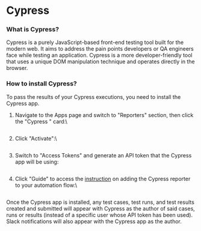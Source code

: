 # Cypress

### What is Cypress?

Cypress is a purely JavaScript-based front-end testing tool built for the modern web. It aims to address the pain points developers or QA engineers face while testing an application. Cypress is a more developer-friendly tool that uses a unique DOM manipulation technique and operates directly in the browser.

### How to install Cypress?

To pass the results of your Cypress executions, you need to install the Cypress app.

1.  Navigate to the Apps page and switch to "Reporters" section, then click the "Cypress " card:\


    <figure><img src="https://downloads.intercomcdn.com/i/o/657803862/db0a6fcd4f55339477261d20/image.png" alt=""><figcaption></figcaption></figure>
2.  Click "Activate":\


    <figure><img src="https://downloads.intercomcdn.com/i/o/657804580/fb1de9c0c9c0a4cb01f1d338/image.png" alt=""><figcaption></figcaption></figure>
3.  Switch to "Access Tokens" and generate an API token that the Cypress app will be using:



    <figure><img src="https://downloads.intercomcdn.com/i/o/657806388/b06e8f271a650cce855544dc/image.png" alt=""><figcaption></figcaption></figure>
4.  Click "Guide" to access the [instruction](https://github.com/qase-tms/qase-javascript/tree/master/qase-cypress#readme) on adding the Cypress reporter to your automation flow:\


    <figure><img src="https://downloads.intercomcdn.com/i/o/657805778/49ad73c2d26cfe590fe8cee5/image.png" alt=""><figcaption></figcaption></figure>

Once the Cypress app is installed, any test cases, test runs, and test results created and submitted will appear with Cypress as the author of said cases, runs or results (instead of a specific user whose API token has been used). Slack notifications will also appear with the Cypress app as the author.
